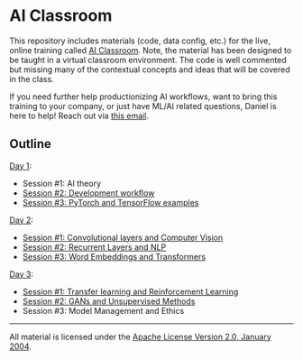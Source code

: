 # AI Classroom
This repository includes materials (code, data config, etc.) for the live, online training called [AI Classroom](https://datadan.io/). Note, the material has been designed to be taught in a virtual classroom environment. The code is well commented but missing many of the contextual concepts and ideas that will be covered in the class.

If you need further help productionizing AI workflows, want to bring this training to your company, or just have ML/AI related questions, Daniel is here to help! Reach out via [this email](mailto:dan@datadan.io).

## Outline

[Day 1](day1):

- Session #1: AI theory
- [Session #2: Development workflow](day1/session2)
- [Session #3: PyTorch and TensorFlow examples](day1/session3)

[Day 2](day2):

- [Session #1: Convolutional layers and Computer Vision](day2/session1)
- [Session #2: Recurrent Layers and NLP](day2/session2)
- [Session #3: Word Embeddings and Transformers](day2/session3)

[Day 3](day3):

- [Session #1: Transfer learning and Reinforcement Learning](day3/session1)
- [Session #2: GANs and Unsupervised Methods](day3/session2)
- Session #3: Model Management and Ethics

___
All material is licensed under the [Apache License Version 2.0, January 2004](http://www.apache.org/licenses/LICENSE-2.0).
